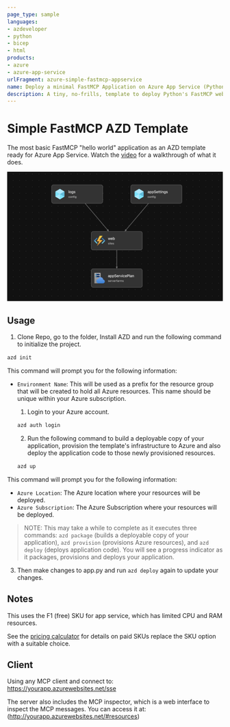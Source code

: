 ```yaml
---
page_type: sample
languages:
- azdeveloper
- python
- bicep
- html
products:
- azure
- azure-app-service
urlFragment: azure-simple-fastmcp-appservice
name: Deploy a minimal FastMCP Application on Azure App Service (Python)
description: A tiny, no-frills, template to deploy Python's FastMCP web framework to Azure App Service in the free tier.
---
```



# Simple FastMCP AZD Template

The most basic FastMCP "hello world" application as an AZD template ready for Azure App Service. Watch the [video](https://www.youtube.com/watch?v=-Rq9WrZaD9U) for a walkthrough of what it does.

![system diagram](diagram.png)

## Usage

1. Clone Repo, go to the folder, Install AZD and run the following command to initialize the project.

```bash
azd init
```

This command will prompt you for the following information:

- `Environment Name`: This will be used as a prefix for the resource group that will be created to hold all Azure resources. This name should be unique within your Azure subscription.

  1. Login to your Azure account.

  ```bash
  azd auth login
  ```

  2. Run the following command to build a deployable copy of your application, provision the template's infrastructure to Azure and also deploy the application code to those newly provisioned resources.

  ```bash
  azd up
  ```

This command will prompt you for the following information:

- `Azure Location`: The Azure location where your resources will be deployed.
- `Azure Subscription`: The Azure Subscription where your resources will be deployed.

> NOTE: This may take a while to complete as it executes three commands: `azd package` (builds a deployable copy of your application), `azd provision` (provisions Azure resources), and `azd deploy` (deploys application code). You will see a progress indicator as it packages, provisions and deploys your application.

3. Then make changes to app.py and run `azd deploy` again to update your changes.

## Notes

This uses the F1 (free) SKU for app service, which has limited CPU and RAM resources.

See the [pricing calculator](https://azure.microsoft.com/en-au/pricing/calculator/) for details on paid SKUs replace the SKU option with a suitable choice.

## Client

Using any MCP client and connect to: <https://yourapp.azurewebsites.net/sse>

The server also includes the MCP inspector, which is a web interface to inspect the MCP messages. You can access it at: (<http://yourapp.azurewebsites.net/#resources>)